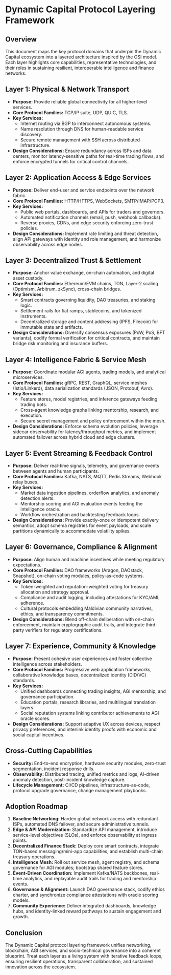 # Dynamic Capital Protocol Layering Framework

## Overview
This document maps the key protocol domains that underpin the Dynamic Capital ecosystem into a layered architecture inspired by the OSI model. Each layer highlights core capabilities, representative technologies, and their roles in sustaining resilient, interoperable intelligence and finance networks.

## Layer 1: Physical & Network Transport
- **Purpose:** Provide reliable global connectivity for all higher-level services.
- **Core Protocol Families:** TCP/IP suite, UDP, QUIC, TLS.
- **Key Services:**
  - Internet routing via BGP to interconnect autonomous systems.
  - Name resolution through DNS for human-readable service discovery.
  - Secure remote management with SSH across distributed infrastructure.
- **Design Considerations:** Ensure redundancy across ISPs and data centers, monitor latency-sensitive paths for real-time trading flows, and enforce encrypted tunnels for critical control channels.

## Layer 2: Application Access & Edge Services
- **Purpose:** Deliver end-user and service endpoints over the network fabric.
- **Core Protocol Families:** HTTP/HTTPS, WebSockets, SMTP/IMAP/POP3.
- **Key Services:**
  - Public web portals, dashboards, and APIs for traders and governors.
  - Automated notification channels (email, push, webhook callbacks).
  - Reverse proxies, CDNs, and edge security enforcing zero-trust policies.
- **Design Considerations:** Implement rate limiting and threat detection, align API gateways with identity and role management, and harmonize observability across edge nodes.

## Layer 3: Decentralized Trust & Settlement
- **Purpose:** Anchor value exchange, on-chain automation, and digital asset custody.
- **Core Protocol Families:** Ethereum/EVM chains, TON, Layer-2 scaling (Optimism, Arbitrum, zkSync), cross-chain bridges.
- **Key Services:**
  - Smart contracts governing liquidity, DAO treasuries, and staking logic.
  - Settlement rails for fiat ramps, stablecoins, and tokenized instruments.
  - Decentralized storage and content addressing (IPFS, Filecoin) for immutable state and artifacts.
- **Design Considerations:** Diversify consensus exposures (PoW, PoS, BFT variants), codify formal verification for critical contracts, and maintain bridge risk monitoring and insurance buffers.

## Layer 4: Intelligence Fabric & Service Mesh
- **Purpose:** Coordinate modular AGI agents, trading models, and analytical microservices.
- **Core Protocol Families:** gRPC, REST, GraphQL, service meshes (Istio/Linkerd), data serialization standards (JSON, Protobuf, Avro).
- **Key Services:**
  - Feature stores, model registries, and inference gateways feeding trading bots.
  - Cross-agent knowledge graphs linking mentorship, research, and execution.
  - Secure secret management and policy enforcement within the mesh.
- **Design Considerations:** Enforce schema evolution policies, leverage sidecar observability for latency/throughput metrics, and implement automated failover across hybrid cloud and edge clusters.

## Layer 5: Event Streaming & Feedback Control
- **Purpose:** Deliver real-time signals, telemetry, and governance events between agents and human participants.
- **Core Protocol Families:** Kafka, NATS, MQTT, Redis Streams, Webhook relay buses.
- **Key Services:**
  - Market data ingestion pipelines, orderflow analytics, and anomaly detection alerts.
  - Mentorship scoring and AGI evaluation events feeding the intelligence oracle.
  - Workflow orchestration and backtesting feedback loops.
- **Design Considerations:** Provide exactly-once or idempotent delivery semantics, adopt schema registries for event payloads, and scale partitions dynamically to accommodate volatility spikes.

## Layer 6: Governance, Compliance & Alignment
- **Purpose:** Align human and machine incentives while meeting regulatory expectations.
- **Core Protocol Families:** DAO frameworks (Aragon, DAOstack, Snapshot), on-chain voting modules, policy-as-code systems.
- **Key Services:**
  - Token-weighted and reputation-weighted voting for treasury allocation and strategy approval.
  - Compliance and audit logging, including attestations for KYC/AML adherence.
  - Cultural protocols embedding Maldivian community narratives, ethics, and transparency commitments.
- **Design Considerations:** Blend off-chain deliberation with on-chain enforcement, maintain cryptographic audit trails, and integrate third-party verifiers for regulatory certifications.

## Layer 7: Experience, Community & Knowledge
- **Purpose:** Present cohesive user experiences and foster collective intelligence across stakeholders.
- **Core Protocol Families:** Progressive web application frameworks, collaborative knowledge bases, decentralized identity (DID/VC) standards.
- **Key Services:**
  - Unified dashboards connecting trading insights, AGI mentorship, and governance participation.
  - Education portals, research libraries, and multilingual translation layers.
  - Social reputation systems linking contributor achievements to AGI oracle scores.
- **Design Considerations:** Support adaptive UX across devices, respect privacy preferences, and interlink identity proofs with economic and social capital incentives.

## Cross-Cutting Capabilities
- **Security:** End-to-end encryption, hardware security modules, zero-trust segmentation, incident response drills.
- **Observability:** Distributed tracing, unified metrics and logs, AI-driven anomaly detection, post-incident knowledge capture.
- **Lifecycle Management:** CI/CD pipelines, infrastructure-as-code, protocol upgrade governance, change management playbooks.

## Adoption Roadmap
1. **Baseline Networking:** Harden global network access with redundant ISPs, automated DNS failover, and secure administrative tunnels.
2. **Edge & API Modernization:** Standardize API management, introduce service-level objectives (SLOs), and enforce observability at ingress points.
3. **Decentralized Finance Stack:** Deploy core smart contracts, integrate TON-based messaging/mini-app capabilities, and establish multi-chain treasury operations.
4. **Intelligence Mesh:** Roll out service mesh, agent registry, and schema governance for AGI modules; bootstrap shared feature stores.
5. **Event-Driven Coordination:** Implement Kafka/NATS backbones, real-time analytics, and replayable audit trails for trading and mentorship events.
6. **Governance & Alignment:** Launch DAO governance stack, codify ethics charter, and synchronize compliance attestations with oracle scoring models.
7. **Community Experience:** Deliver integrated dashboards, knowledge hubs, and identity-linked reward pathways to sustain engagement and growth.

## Conclusion
The Dynamic Capital protocol layering framework unifies networking, blockchain, AGI services, and socio-technical governance into a coherent blueprint. Treat each layer as a living system with iterative feedback loops, ensuring resilient operations, transparent collaboration, and sustained innovation across the ecosystem.

